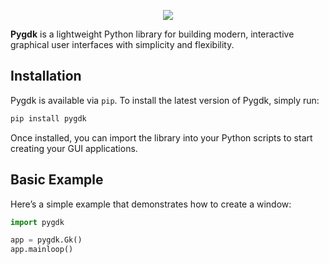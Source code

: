 <p align="center">
  <picture>
    <source media="(prefers-color-scheme: dark)" srcset="https://raw.githubusercontent.com/DevByEagle/pygdk/master/logo/pygdk_logo_dark.png">
    <source media="(prefers-color-scheme: light)" srcset="https://raw.githubusercontent.com/DevByEagle/pygdk/master/logo/pygdk_logo_light.png">
    <img src="https://raw.githubusercontent.com/DevByEagle/pygdk/master/logo/pygdk_logo_light.png">
  </picture>
</p>

**Pygdk** is a lightweight Python library for building modern, interactive graphical user interfaces with simplicity and flexibility.


## Installation

Pygdk is available via `pip`. To install the latest version of Pygdk, simply run:

```bash
pip install pygdk
```

Once installed, you can import the library into your Python scripts to start creating your GUI applications.

## Basic Example

Here’s a simple example that demonstrates how to create a window:

```python
import pygdk

app = pygdk.Gk()
app.mainloop()
```
